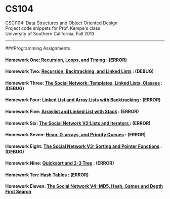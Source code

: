CS104
=====
CSCI104: Data Structures and Object Oriented Design <br>
Project code snippets for Prof. Kempe's class <br>
University of Southern California, Fall 2013 

------
###Programming Assignments
#### **Homework One**:  **[Recursion, Loops, and Timing][1]** : (ERROR)
	
#### **Homework Two**:  **[Recursion, Backtracking, and Linked Lists][2]** : (DEBUG)

#### **Homework Three**: **[The Social Network: Templates, Linked Lists, Classes][3]** : (DEBUG)

#### **Homework Four**: **[Linked List and Array Lists with Backtracking][4]** : (ERROR)

#### **Homework Five**: **[Arraylist and Linked List with Stack][5]** : (ERROR)

#### **Homework Six**: **[The Social Network V2:Lists and Iterators ][6]** : (ERROR)

#### **Homework Seven**: **[Heap, D-arrays, and Priority Queues][7]** : (ERROR)

#### **Homework Eight**: **[The Social Network V3: Sorting and Pointer Functions][8]** : (DEBUG)

#### **Homework Nine**: **[Quicksort and 2-3 Tree][9]** : (ERROR)
	
#### **Homework Ten**: **[Hash Tables][10]** : (ERROR)

#### **Homework Eleven**: **[The Social Network V4: MD5, Hash, Games and Depth First Search][11]**


[1]: https://github.com/bryan/CS104/tree/master/HW1
[2]: https://github.com/bryan/CS104/tree/master/HW2
[3]: https://github.com/bryan/CS104/tree/master/HW3
[4]: https://github.com/bryan/CS104/tree/master/HW4
[5]: https://github.com/bryan/CS104/tree/master/HW5
[6]: https://github.com/bryan/CS104/tree/master/HW6
[7]: https://github.com/bryan/CS104/tree/master/HW7
[8]: https://github.com/bryan/CS104/tree/master/HW8
[9]: https://github.com/bryan/CS104/tree/master/HW9
[10]: https://github.com/bryan/CS104/tree/master/HW10
[11]: https://github.com/bryan/CS104/tree/master/HW11